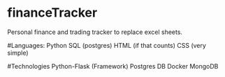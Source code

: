 # financeTracker
Personal finance and trading tracker to replace excel sheets.

#Languages:
Python
SQL (postgres)
HTML (if that counts)
CSS (very simple)

#Technologies
Python-Flask (Framework)
Postgres DB
Docker
MongoDB


